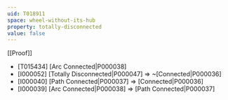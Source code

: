 ```yaml
---
uid: T018911
space: wheel-without-its-hub
property: totally-disconnected
value: false
---
```

[[Proof]]

* [T015434] [Arc Connected|P000038]
* [I000052] [Totally Disconnected|P000047] => ~[Connected|P000036]
* [I000040] [Path Connected|P000037] => [Connected|P000036]
* [I000039] [Arc Connected|P000038] => [Path Connected|P000037]

